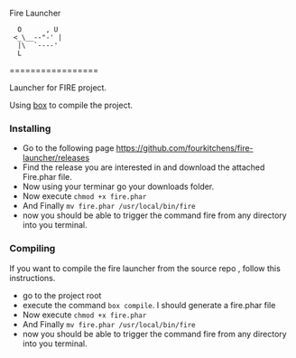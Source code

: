 Fire Launcher

```
  O      , U
 <_\__--"-' |
  |\  `----'
  L
```
=================

Launcher for FIRE project.

Using [box](https://github.com/box-project/box) to compile the project.


### Installing
- Go to the following page https://github.com/fourkitchens/fire-launcher/releases
- Find the release you are interested in and download the attached Fire.phar file.
- Now using your terminar go your downloads folder.
- Now execute `chmod +x fire.phar`
- And Finally `mv fire.phar /usr/local/bin/fire`
- now you should be able to trigger the command fire from any directory into you terminal.

### Compiling

If you want to compile the fire launcher from the source repo , follow this instructions.

- go to the project root
- execute the command ```box compile```. I should generate a fire.phar file
- Now execute `chmod +x fire.phar`
- And Finally `mv fire.phar /usr/local/bin/fire`
- now you should be able to trigger the command fire from any directory into you terminal.
